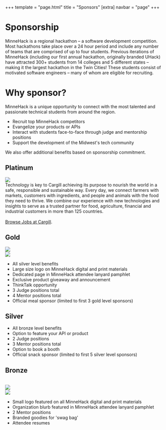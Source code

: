 +++
template = "page.html"
title = "Sponsors"
[extra]
navbar = "page"
+++

# Sponsorship

MinneHack is a regional hackathon – a software development competition. Most hackathons take place over a 24 hour period and include any number of teams that are comprised of up to four students. Previous iterations of MinneHack (including our first annual hackathon, originally branded UHack) have attracted 300+ students from 14 colleges and 5 different states – making it the largest hackathon in the Twin Cities! These students consist of motivated software engineers – many of whom are eligible for recruiting.

# Why sponsor?
    
MinneHack is a unique opportunity to connect with the most talented and passionate technical students from around the region.

- Recruit top MinneHack competitors
- Evangelize your products or APIs
- Interact with students face-to-face through judge and mentorship positions
- Support the development of the Midwest's tech community

We also offer additional benefits based on sponsorship commitment.

<div class="sponsors sponsorship">
    <div class="platinum box">
		<h2>Platinum</h2>
		<div class="sponsorship-info">
			<div class="sponsor-logos">
				<a href="https://www.cargill.com/">
					<img src="/images/cargill.svg"></img>
				</a>
			</div>
			<div class="sponsor-perks">
				Technology is key to Cargill achieving its purpose to nourish the world in a safe, responsible and sustainable way. Every day, we connect farmers with markets, customers with ingredients, and people and animals with the food they need to thrive. We combine our experience with new technologies and insights to serve as a trusted partner for food, agriculture, financial and industrial customers in more than 125 countries. <br/> <br/> <a href="https://www.cargill.com/careers/browse-jobs">Browse Jobs at Cargill</a>.
			</div>
		</div>
	</div>
    <div class="gold box">
		<h2>Gold</h2>
		<div class="sponsorship-info">
			<div class="sponsor-logos">
				<a href="https://www.spscommerce.com/">
					<img src="/images/sps.svg"></img>
				</a><br/>
				<a href="https://www.optum.com/">
					<img src="/images/optum.png"></img>
				</a><br/>
			</div>
			<div class="sponsor-perks">
				<ul>
					<li>All silver level benefits</li>
					<li>Large size logo on MinneHack digital and print materials </li>
					<li>Dedicated page in MinneHack attendee lanyard pamphlet </li>
					<li>Exclusive product giveaway and announcement</li>
					<li>ThinkTalk opportunity</li>
					<li>3 Judge positions total</li>
					<li>4 Mentor positions total</li>
					<li>Official meal sponsor (limited to first 3 gold level sponsors)</li>
				</ul>
			</div>
		</div>
	</div>
	<div class="silver box">
		<h2>Silver</h2>
		<div class="sponsorship-info">
			<div class="sponsor-logos">
				<!-- <img src="/images/YourLogoHere.png"></img> -->
				<!--<img src="/images/YourLogoHere.png"></img>-->
				<!--<img src="/images/YourLogoHere.png"></img>-->
			</div>
			<div class="sponsor-perks">
				<ul>
					<li>All bronze level benefits </li>
					<li>Option to feature your API or product </li>
					<li>2 Judge positions</li>
					<li>3 Mentor positions total</li>
					<li>Option to book a booth</li>
					<li>Official snack sponsor (limited to first 5 silver level sponsors)</li>
				</ul>
			</div>
		</div>
	</div>
	<div class="bronze box">
		<h2>Bronze</h2>
		<div class="sponsorship-info">
			<div class="sponsor-logos">
				<br/>
				<a href="https://tech.mn/">
					<img src="/images/techdotmn.png"></img>
				</a><br/>
				<a href="https://www.trimble.com/">
					<img src="/images/trimble.svg"></img>
				</a><br/>
				<!--<img src="/images/YourLogoHere.png"></img>-->
				<!--<img src="/images/YourLogoHere.png"></img>-->
				<!--<img src="/images/YourLogoHere.png"></img>-->
			</div>
			<div class="sponsor-perks">
				<ul>
					<li>Small logo featured on all MinneHack digital and print materials</li>
					<li>Organization blurb featured in MinneHack attendee lanyard pamphlet </li>
					<li>2 Mentor positions</li>
					<li>Branded goodies for 'swag bag'</li>
					<li>Attendee resumes</li>
				</ul>
			</div>
		</div>
	</div>
</div>
